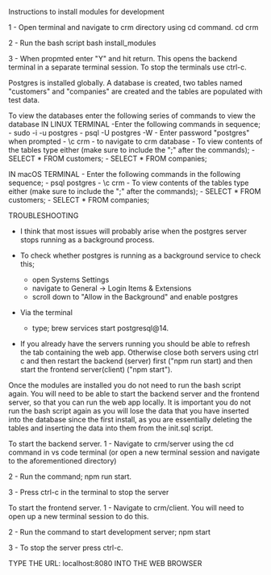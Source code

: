 Instructions to install modules for development

1 - Open terminal and navigate to crm directory using cd command.
    cd crm

2 - Run the bash script
    bash install_modules

3 - When propmted enter "Y" and hit return.  This opens the backend terminal in a separate
    terminal session.  To stop the terminals use ctrl-c.

Postgres is installed globally.  A database is created, two tables named
"customers" and "companies" are created and the tables are populated with
test data.
 
To view the databases enter the following series of commands to view the database
IN LINUX TERMINAL
    -Enter the following commands in sequence;
        - sudo -i -u postgres
        - psql -U postgres -W
        - Enter password "postgres" when prompted
        - \c crm - to navigate to crm database
        - To view contents of the tables type either (make sure to include the ";" after the commands);
            - SELECT * FROM customers;
            - SELECT * FROM companies;
    
IN macOS TERMINAL
    - Enter the following commands in the following sequence;
        - psql postgres
        - \c crm
        - To view contents of the tables type either (make sure to include the ";" after the commands);
            - SELECT * FROM customers;
            - SELECT * FROM companies;
    
TROUBLESHOOTING
- I think that most issues will probably arise when the postgres server stops running as a background
    process.
- To check whether postgres is running as a background service to check this;
    - open Systems Settings
    - navigate to General -> Login Items & Extensions
    - scroll down to "Allow in the Background" and enable postgres

- Via the terminal
    - type; brew services start postgresql@14.

- If you already have the servers running you should be able to refresh the tab containing the web app.
    Otherwise close both servers using ctrl c and then restart the backend (server) first ("npm run start)
    and then start the frontend server(client) ("npm start").


Once the modules are installed you do not need to run the bash script again.  You will need
to be able to start the backend server and the frontend server, so that you can run the 
web app locally.  It is important you do not run the bash script again as you will lose the data
that you have inserted into the database since the first install, as you are essentially deleting
the tables and inserting the data into them from the init.sql script.  

To start the backend server.
1 - Navigate to crm/server using the cd command in vs code terminal (or open a new terminal session
    and navigate to the aforementioned directory)

2 - Run the command;
    npm run start.

3 - Press ctrl-c in the terminal to stop the server


To start the frontend server.
1 - Navigate to crm/client.  You will need to open up a new terminal session to do this.

2 - Run the command to start development server;
    npm start

3 - To stop the server press ctrl-c.

TYPE THE URL: localhost:8080 INTO THE WEB BROWSER